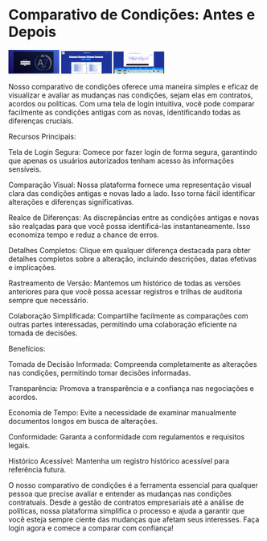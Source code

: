 # Comparativo de Condições: Antes e Depois
<img src="comparativo/imagens/telalogin.png" alt="Image" height="20%" width="20%">
<img src="comparativo/imagens/tela1.png" alt="Image" height="20%" width="20%">
<img src="comparativo/imagens/tela2.png" alt="Image" height="20%" width="20%">

Nosso comparativo de condições oferece uma maneira simples e eficaz de visualizar e avaliar as mudanças nas condições, sejam elas em contratos, acordos ou políticas. Com uma tela de login intuitiva, você pode comparar facilmente as condições antigas com as novas, identificando todas as diferenças cruciais.

Recursos Principais:

Tela de Login Segura: Comece por fazer login de forma segura, garantindo que apenas os usuários autorizados tenham acesso às informações sensíveis.

Comparação Visual: Nossa plataforma fornece uma representação visual clara das condições antigas e novas lado a lado. Isso torna fácil identificar alterações e diferenças significativas.

Realce de Diferenças: As discrepâncias entre as condições antigas e novas são realçadas para que você possa identificá-las instantaneamente. Isso economiza tempo e reduz a chance de erros.

Detalhes Completos: Clique em qualquer diferença destacada para obter detalhes completos sobre a alteração, incluindo descrições, datas efetivas e implicações.

Rastreamento de Versão: Mantemos um histórico de todas as versões anteriores para que você possa acessar registros e trilhas de auditoria sempre que necessário.

Colaboração Simplificada: Compartilhe facilmente as comparações com outras partes interessadas, permitindo uma colaboração eficiente na tomada de decisões.

Benefícios:

Tomada de Decisão Informada: Compreenda completamente as alterações nas condições, permitindo tomar decisões informadas.

Transparência: Promova a transparência e a confiança nas negociações e acordos.

Economia de Tempo: Evite a necessidade de examinar manualmente documentos longos em busca de alterações.

Conformidade: Garanta a conformidade com regulamentos e requisitos legais.

Histórico Acessível: Mantenha um registro histórico acessível para referência futura.

O nosso comparativo de condições é a ferramenta essencial para qualquer pessoa que precise avaliar e entender as mudanças nas condições contratuais. Desde a gestão de contratos empresariais até a análise de políticas, nossa plataforma simplifica o processo e ajuda a garantir que você esteja sempre ciente das mudanças que afetam seus interesses. Faça login agora e comece a comparar com confiança!
